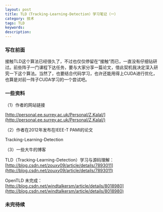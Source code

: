 ```yaml
---
layout: post
title: TLD（Tracking-Learning-Detection）学习笔记（一）
category: 技术
tags: TLD
keywords: 
description: 
---
```


### 写在前面

接触TLD这个算法已经很久了，不过也仅仅停留在“接触”而已，一直没有仔细钻研过。前些阵子一门课程下达任务，要与大家分享一篇论文，借此契机我决定深入研究一下这个算法。当然了，也要结合代码学习，也许还能用得上CUDA进行优化，也算是对前一阵子CUDA学习的一个尝试吧。

### 一些资料

（1）作者的网站链接

[http://personal.ee.surrey.ac.uk/Personal/Z.Kalal/](http://personal.ee.surrey.ac.uk/Personal/Z.Kalal/)

（2）作者在2012年发布在IEEE-T PAMI的论文

Tracking-Learning-Detection

（3）一些大牛的博客

TLD（Tracking-Learning-Detection）学习与源码理解：[http://blog.csdn.net/zouxy09/article/details/7893011](http://blog.csdn.net/zouxy09/article/details/7893011)
 
OpenTLD 未完成：[http://blog.csdn.net/windtalkersm/article/details/8018980](http://blog.csdn.net/windtalkersm/article/details/8018980)
 
### 未完待续
 